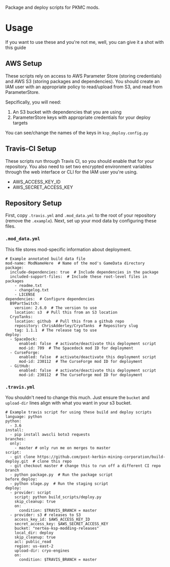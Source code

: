 Package and deploy scripts for PKMC mods.
# Usage
If you want to use these and you're not me, well, you can give it a shot with this guide
## AWS Setup
These scripts rely on access to AWS Parameter Store (storing credentials) and AWS S3 (storing packages and dependencies). You should create an IAM user with an appropriate policy to read/upload from S3, and read from ParameterStore.

Sepcifically, you will need:
1. An S3 bucket with dependencies that you are using
2. ParameterStore keys with appropriate credentials for your deploy targets

You can see/change the names of the keys in `ksp_deploy.config.py`

## Travis-CI Setup
These scripts run through Travis CI, so you should enable that for your repository. You also need to set two encrypted environment variables through the web interface or CLI for the IAM user you're using.
* AWS_ACCESS_KEY_ID
* AWS_SECRET_ACCESS_KEY

## Repository Setup
First, copy `.travis.yml` and `.mod_data.yml` to the root of your repository (remove the `.example`). Next, set up your mod data by configuring these files.

### `.mod_data.yml`
This file stores mod-specific information about deployment.

```
# Example annotated build data file
mod-name: ModNameHere  # Name of the mod's GameData directory
package:
  include-dependencies: true  # Include dependencies in the package
  included-support-files:  # Include these root-level files in packages
    - readme.txt
    - changelog.txt
    - LICENSE
dependencies:  # Configure dependencies
  B9PartSwitch:
    version: 2.6.0  # The version to use
    location: s3  # Pull this from an S3 location
  CryoTanks:
    location: github  # Pull this from a github repo
    repository: ChrisAdderley/CryoTanks  # Repository slug
    tag: 1.1.1  # The release tag to use
deploy:
  - SpaceDock:
      enabled: false  # activate/deactivate this deployment script
      mod-id: 709  # The Spacedock mod ID for deployment
  - CurseForge:
      enabled: false  # activate/deactivate this deployment script
      mod-id: 230112  # The CurseForge mod ID for deployment
  - GitHub:
      enabled: false  # activate/deactivate this deployment script
      mod-id: 230112  # The CurseForge mod ID for deployment
```

### `.travis.yml`

You shouldn't need to change this much. Just ensure the `bucket` and `upload-dir` lines align with what you want in your s3 bucket.
```
# Example travis script for using these build and deploy scripts
language: python
python:
  - 3.6
install:
  - pip install awscli boto3 requests
branches:
  only:
    - master # only run me on merges to master
script:
  - git clone https://github.com/post-kerbin-mining-corporation/build-deploy.git  # clone this repo
  - git checkout master # change this to run off a different CI repo branch
  - python package.py  # Run the package script
before_deploy:
  - python stage.py  # Run the staging script
deploy:
  - provider: script
    script: python build_scripts/deploy.py
    skip_cleanup: true
    on:
      condition: $TRAVIS_BRANCH = master
  - provider: s3 # releases to S3
    access_key_id: $AWS_ACCESS_KEY_ID
    secret_access_key: $AWS_SECRET_ACCESS_KEY
    bucket: "nertea-ksp-modding-releases"
    local_dir: deploy
    skip_cleanup: true
    acl: public_read
    region: us-east-2
    upload-dir: cryo-engines
    on:
      condition: $TRAVIS_BRANCH = master
```
